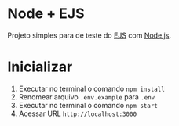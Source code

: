 # Node + EJS

Projeto simples para de teste do [EJS](https://ejs.co/) com [Node.js](https://nodejs.org/).

# Inicializar

1. Executar no terminal o comando `npm install`
2. Renomear arquivo `.env.example` para `.env`
3. Executar no terminal o comando `npm start`
4. Acessar URL `http://localhost:3000`
